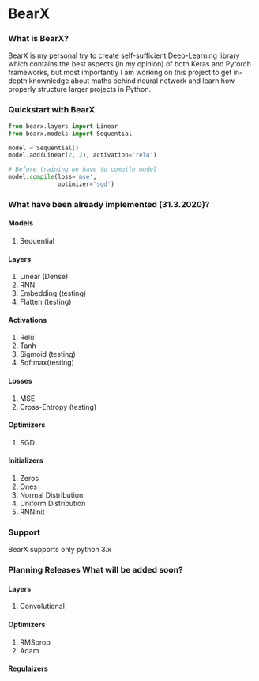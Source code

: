 # BearX
### What is BearX?
BearX is my personal try to create self-sufficient Deep-Learning library which contains the best aspects (in my opinion)
of both Keras and Pytorch frameworks, but most importantly I am working on this project to get in-depth knownledge about
maths behind neural network and learn how properly structure larger projects in Python.
### Quickstart with BearX
```python
from bearx.layers import Linear
from bearx.models import Sequential

model = Sequential()
model.add(Linear(2, 2), activation='relu')

# Before training we have to compile model
model.compile(loss='mse',
              optimizer='sgd')
```
### What have been already implemented (31.3.2020)?
#### Models
1) Sequential
#### Layers
1) Linear (Dense)
2) RNN
3) Embedding (testing)
4) Flatten (testing)
#### Activations
1) Relu
2) Tanh
3) Sigmoid (testing)
4) Softmax(testing)
#### Losses
1) MSE
2) Cross-Entropy (testing)
#### Optimizers
1) SGD
#### Initializers
1) Zeros
2) Ones
3) Normal Distribution
4) Uniform Distribution
5) RNNinit
### Support
BearX supports only python 3.x


### Planning Releases What will be added soon?
#### Layers
1) Convolutional
#### Optimizers
1) RMSprop
2) Adam
#### Regulaizers
